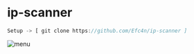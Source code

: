 # ip-scanner

```js
Setup -> [ git clone https://github.com/Efc4n/ip-scanner ]
```
![menu](https://user-images.githubusercontent.com/90207686/185248212-05e9051c-e1d9-4697-b681-e7e9975339b5.PNG)
